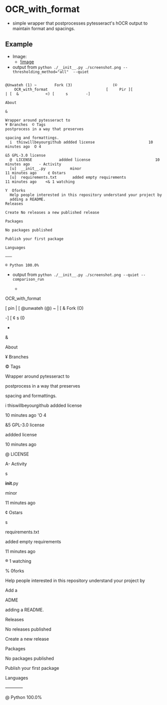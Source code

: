 # OCR_with_format
* simple wrapper that postprocesses pytesseract's hOCR output to maintain format and spacings.

## Example

* Image:
  * [!image](./screenshot.png)
* output from `python ./__init__.py ./screenshot.png --thresholding_method="all"  --quiet`
```
                                                                    @Unwateh (1) ~        Fork (3)                  (©
    OCR_with_format                          [     Pir ][                   | [  &            <) [     s        -]
                                                                                          About
                                                                                                                              &
                                                                                          Wrapper around pytesseract to
¥ Branches  © Tags                                                                     postprocess in a way that preserves
                                                                                          spacing and formattings.
  i  thiswillbeyourgithub addded license                        10 minutes ago  O 4
                                                                                          &5 GPL-3.0 license
  @  LICENSE            addded license                             10 minutes ago    - Activity
  [u]  __init__.py           minor                                      11 minutes ago     ¢ Ostars
  [u]  requirements.txt       added empty requirements                  11 minutes ago    <& 1 watching
                                                                                          Y  Oforks
  Help people interested in this repository understand your project by
  adding a README.                                                                      Releases
                                                                                          Create No releases a new published release
                                                                                          Packages
                                                                                          No packages published
                                                                                          Publish your first package
                                                                                          Languages
                                                                                          ———
                                                                                           ® Python 100.0%
```
* output from `python ./__init__.py ./screenshot.png --quiet --comparison_run`
  * ```
OCR_with_format

[ pin | [ @unwateh (@) ~ | [ & Fork (O)

-] [ ¢ s (0

-

&

   About

¥ Branches

© Tags

Wrapper around pytesseract to

postprocess in a way that preserves

spacing and formattings.

i thiswillbeyourgithub addded license

10 minutes ago 'O 4

&5 GPL-3.0 license

addded license

10 minutes ago

@ LICENSE

A- Activity

s

__init__.py

minor

11 minutes ago

¢ Ostars

s

requirements.txt

added empty requirements

11 minutes ago

® 1 watching

% 0forks

Help people interested in this repository understand your project by

Add a

ADME

adding a README.

Releases

No releases published

Create a new release

Packages

No packages published

Publish your first package

Languages

————

@ Python 100.0%
  ```
